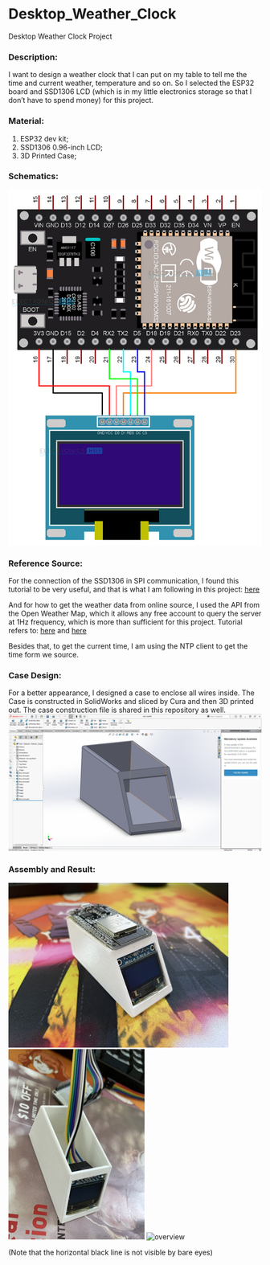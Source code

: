 # Desktop_Weather_Clock

Desktop Weather Clock Project

### Description: 
I want to design a weather clock that I can put on my table to tell me the time and current weather, temperature and so on. So I selected the ESP32 board and SSD1306 LCD (which is in my little electronics storage so that I don’t have to spend money) for this project. 

### Material:
1.	ESP32 dev kit;
2.	SSD1306 0.96-inch LCD;
3.	3D Printed Case;

### Schematics:
![schematic](/Schematics.png)

### Reference Source:
For the connection of the SSD1306 in SPI communication, I found this tutorial to be very useful, and that is what I am following in this project: [here](https://www.electronicshub.org/esp32-oled-display/)

And for how to get the weather data from online source, I used the API from the Open Weather Map, which it allows any free account to query the server at 1Hz frequency, which is more than sufficient for this project. Tutorial refers to: 
[here](https://randomnerdtutorials.com/esp32-http-get-open-weather-map-thingspeak-arduino/)
and
[here](https://did321.github.io/2021/07/28/ESP32-TFT-%E5%88%86%E5%85%89%E6%A3%B1%E9%95%9C%E5%AE%9E%E7%8E%B0%E9%80%8F%E6%98%8E%E5%B0%8F%E7%94%B5%E8%A7%86/)

Besides that, to get the current time, I am using the NTP client to get the time form we source. 

### Case Design:
For a better appearance, I designed a case to enclose all wires inside. The Case is constructed in SolidWorks and sliced by Cura and then 3D printed out. The case construction file is shared in this repository as well. 
![sw](sw.png)

### Assembly and Result:
![assemb](assembly.png)
![af](assembly_finish.png)
![overview](overview.gif)

(Note that the horizontal black line is not visible by bare eyes)
